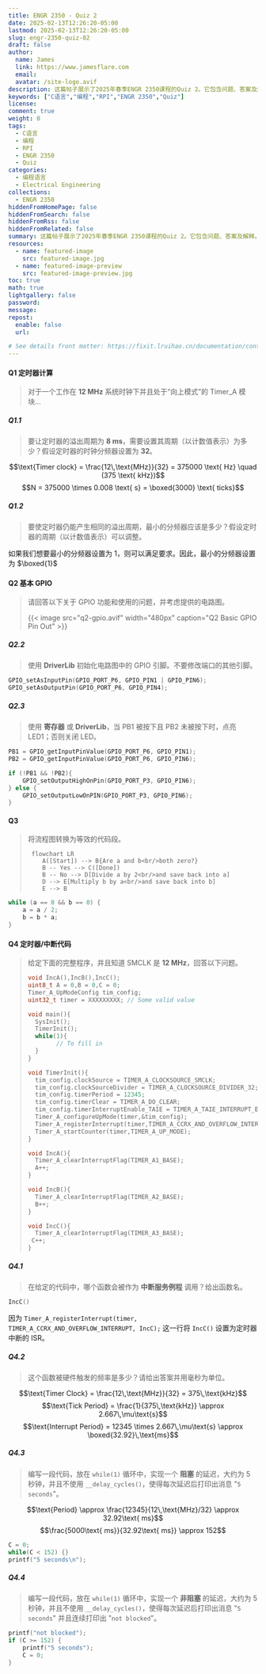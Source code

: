 ```yaml
---
title: ENGR 2350 - Quiz 2
date: 2025-02-13T12:26:20-05:00
lastmod: 2025-02-13T12:26:20-05:00
slug: engr-2350-quiz-02
draft: false
author:
  name: James
  link: https://www.jamesflare.com
  email:
  avatar: /site-logo.avif
description: 这篇帖子展示了2025年春季ENGR 2350课程的Quiz 2。它包含问题、答案及解释。
keywords: ["C语言","编程","RPI","ENGR 2350","Quiz"]
license:
comment: true
weight: 0
tags:
  - C语言
  - 编程
  - RPI
  - ENGR 2350
  - Quiz
categories:
  - 编程语言
  - Electrical Engineering
collections:
  - ENGR 2350
hiddenFromHomePage: false
hiddenFromSearch: false
hiddenFromRss: false
hiddenFromRelated: false
summary: 这篇帖子展示了2025年春季ENGR 2350课程的Quiz 2。它包含问题、答案及解释。
resources:
  - name: featured-image
    src: featured-image.jpg
  - name: featured-image-preview
    src: featured-image-preview.jpg
toc: true
math: true
lightgallery: false
password:
message:
repost:
  enable: false
  url:

# See details front matter: https://fixit.lruihao.cn/documentation/content-management/introduction/#front-matter
---
```


<!--more-->

#### Q1 定时器计算

> 对于一个工作在 **12 MHz** 系统时钟下并且处于“向上模式”的 Timer\_A 模块...

##### Q1.1

> 要让定时器的溢出周期为 **8 ms**，需要设置其周期（以计数值表示）为多少？假设定时器的时钟分频器设置为 **32**。

$$\text{Timer clock} = \frac{12\,\text{MHz}}{32} = 375000 \text{ Hz} \quad (375 \text{ kHz})$$
$$N = 375000 \times 0.008 \text{ s} = \boxed{3000} \text{ ticks}$$

##### Q1.2

> 要使定时器仍能产生相同的溢出周期，最小的分频器应该是多少？假设定时器的周期（以计数值表示）可以调整。

如果我们想要最小的分频器设置为 1，则可以满足要求。因此，最小的分频器设置为 $\boxed{1}$

#### Q2 基本 GPIO

> 请回答以下关于 GPIO 功能和使用的问题，并考虑提供的电路图。
>
> {{< image src="q2-gpio.avif" width="480px" caption="Q2 Basic GPIO Pin Out" >}}

##### Q2.2

> 使用 **DriverLib** 初始化电路图中的 GPIO 引脚。不要修改端口的其他引脚。

```c
GPIO_setAsInputPin(GPIO_PORT_P6, GPIO_PIN1 | GPIO_PIN6);
GPIO_setAsOutputPin(GPIO_PORT_P6, GPIO_PIN4);
```

##### Q2.3

> 使用 **寄存器** 或 **DriverLib**，当 PB1 被按下且 PB2 未被按下时，点亮 LED1；否则关闭 LED。

```c
PB1 = GPIO_getInputPinValue(GPIO_PORT_P6, GPIO_PIN1);
PB2 = GPIO_getInputPinValue(GPIO_PORT_P6, GPIO_PIN6);

if (!PB1 && !PB2){ 
    GPIO_setOutputHighOnPin(GPIO_PORT_P3, GPIO_PIN6);
} else { 
    GPIO_setOutputLowOnPIN(GPIO_PORT_P3, GPIO_PIN6);
}
```

#### Q3

> 将流程图转换为等效的代码段。
>
> ```mermaid
>  flowchart LR
>     A([Start]) --> B{Are a and b<br/>both zero?}
>     B -- Yes --> C([Done])
>     B -- No --> D[Divide a by 2<br/>and save back into a]
>     D --> E[Multiply b by a<br/>and save back into b]
>     E --> B
> ```

```c
while (a == 0 && b == 0) {
    a = a / 2;
    b = b * a;
}
```

#### Q4 定时器/中断代码

> 给定下面的完整程序，并且知道 SMCLK 是 **12 MHz**，回答以下问题。
>
> ```c
> void IncA(),IncB(),IncC();
> uint8_t A = 0,B = 0,C = 0;
> Timer_A_UpModeConfig tim_config;
> uint32_t timer = XXXXXXXXX; // Some valid value
> 
> void main(){
>   SysInit();
>   TimerInit();
>   while(1){
>         // To fill in
>   }
> }
> 
> void TimerInit(){
>   tim_config.clockSource = TIMER_A_CLOCKSOURCE_SMCLK;
>   tim_config.clockSourceDivider = TIMER_A_CLOCKSOURCE_DIVIDER_32;
>   tim_config.timerPeriod = 12345;
>   tim_config.timerClear = TIMER_A_DO_CLEAR;
>   tim_config.timerInterruptEnable_TAIE = TIMER_A_TAIE_INTERRUPT_ENABLE;
>   Timer_A_configureUpMode(timer,&tim_config);
>   Timer_A_registerInterrupt(timer,TIMER_A_CCRX_AND_OVERFLOW_INTERRUPT,IncC);
>   Timer_A_startCounter(timer,TIMER_A_UP_MODE);
> }
>
> void IncA(){
>   Timer_A_clearInterruptFlag(TIMER_A1_BASE);
>   A++;
> }
> 
> void IncB(){
>   Timer_A_clearInterruptFlag(TIMER_A2_BASE);
>   B++;
> }
> 
> void IncC(){
>   Timer_A_clearInterruptFlag(TIMER_A3_BASE);
>  C++;
> }
> ```

##### Q4.1

> 在给定的代码中，哪个函数会被作为 **中断服务例程** 调用？给出函数名。

```c
IncC()
```

因为 `Timer_A_registerInterrupt(timer, TIMER_A_CCRX_AND_OVERFLOW_INTERRUPT, IncC);` 这一行将 `IncC()` 设置为定时器中断的 ISR。

##### Q4.2

> 这个函数被硬件触发的频率是多少？请给出答案并用毫秒为单位。

$$\text{Timer Clock} = \frac{12\,\text{MHz}}{32} = 375\,\text{kHz}$$
$$\text{Tick Period} = \frac{1}{375\,\text{kHz}} \approx 2.667\,\mu\text{s}$$
$$\text{Interrupt Period} = 12345 \times 2.667\,\mu\text{s} \approx \boxed{32.92}\,\text{ms}$$

##### Q4.3

> 编写一段代码，放在 `while(1)` 循环中，实现一个 **阻塞** 的延迟，大约为 5 秒钟，并且不使用 `__delay_cycles()`，使得每次延迟后打印出消息 "`5 seconds`"。

$$\text{Period} \approx \frac{12345}{12\,\text{MHz}/32} \approx 32.92\text{ ms}$$
$$\frac{5000\text{ ms}}{32.92\text{ ms}} \approx 152$$

```c
C = 0;
while(C < 152) {}
printf("5 seconds\n");
```

##### Q4.4

> 编写一段代码，放在 `while(1)` 循环中，实现一个 **非阻塞** 的延迟，大约为 5 秒钟，并且不使用 `__delay_cycles()`，使得每次延迟后打印出消息 "`5 seconds`" 并且连续打印出 "`not blocked`"。

```c
printf("not blocked");
if (C >= 152) {
    printf("5 seconds");
    C = 0;
}
```
